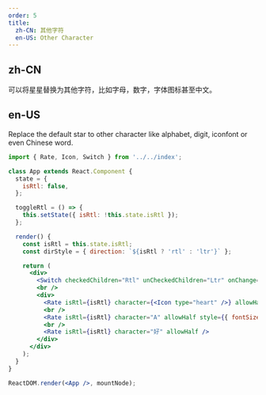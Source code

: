 ```yaml
---
order: 5
title:
  zh-CN: 其他字符
  en-US: Other Character
---
```


## zh-CN

可以将星星替换为其他字符，比如字母，数字，字体图标甚至中文。

## en-US

Replace the default star to other character like alphabet, digit, iconfont or even Chinese word.

```jsx
import { Rate, Icon, Switch } from '../../index';

class App extends React.Component {
  state = {
    isRtl: false,
  };

  toggleRtl = () => {
    this.setState({ isRtl: !this.state.isRtl });
  };

  render() {
    const isRtl = this.state.isRtl;
    const dirStyle = { direction: `${isRtl ? 'rtl' : 'ltr'}` };

    return (
      <div>
        <Switch checkedChildren="Rtl" unCheckedChildren="Ltr" onChange={this.toggleRtl} />
        <br />
        <div>
          <Rate isRtl={isRtl} character={<Icon type="heart" />} allowHalf />
          <br />
          <Rate isRtl={isRtl} character="A" allowHalf style={{ fontSize: 36 }} />
          <br />
          <Rate isRtl={isRtl} character="好" allowHalf />
        </div>
      </div>
    );
  }
}

ReactDOM.render(<App />, mountNode);
```
